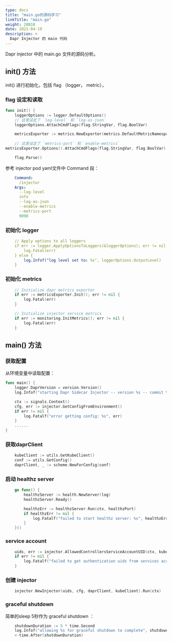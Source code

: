 ```yaml
---
type: docs
title: "main.go的源码学习"
linkTitle: "main.go"
weight: 20010
date: 2021-04-19
description: >
  Dapr Injector 的 main 代码
---
```


Dapr injector 中的 main.go 文件的源码分析。


## init() 方法

init() 进行初始化，包括 flag （logger， metric），

### flag 设定和读取

```go
func init() {
	loggerOptions := logger.DefaultOptions()
	// 这里设定了 `log-level` 和 `log-as-json`
	loggerOptions.AttachCmdFlags(flag.StringVar, flag.BoolVar)

	metricsExporter := metrics.NewExporter(metrics.DefaultMetricNamespace)
	
	// 这里设定了 `metrics-port` 和 `enable-metrics`
metricsExporter.Options().AttachCmdFlags(flag.StringVar, flag.BoolVar)

	flag.Parse()
```

参考 injector pod yaml文件中 Command 段：

```yaml
    Command:
      /injector
    Args:
      --log-level
      info
      --log-as-json
      --enable-metrics
      --metrics-port
      9090
```

### 初始化 logger

```yaml
	// Apply options to all loggers
	if err := logger.ApplyOptionsToLoggers(&loggerOptions); err != nil {
		log.Fatal(err)
	} else {
		log.Infof("log level set to: %s", loggerOptions.OutputLevel)
	}

```

### 初始化 metrics

```go
	// Initialize dapr metrics exporter
	if err := metricsExporter.Init(); err != nil {
		log.Fatal(err)
	}

	// Initialize injector service metrics
	if err := monitoring.InitMetrics(); err != nil {
		log.Fatal(err)
	}
```

## main() 方法

### 获取配置

从环境变量中读取配置：

```go
func main() {
	logger.DaprVersion = version.Version()
	log.Infof("starting Dapr Sidecar Injector -- version %s -- commit %s", version.Version(), version.Commit())

	ctx := signals.Context()
	cfg, err := injector.GetConfigFromEnvironment()
	if err != nil {
		log.Fatalf("error getting config: %s", err)
	}
	......
}
```

### 获取daprClient

```go
	kubeClient := utils.GetKubeClient()
	conf := utils.GetConfig()
	daprClient, _ := scheme.NewForConfig(conf)
```

### 启动 healthz server

```go
	go func() {
		healthzServer := health.NewServer(log)
		healthzServer.Ready()

		healthzErr := healthzServer.Run(ctx, healthzPort)
		if healthzErr != nil {
			log.Fatalf("failed to start healthz server: %s", healthzErr)
		}
	}()
```

### service account

```go
	uids, err := injector.AllowedControllersServiceAccountUID(ctx, kubeClient)
	if err != nil {
		log.Fatalf("failed to get authentication uids from services accounts: %s", err)
	}
```

### 创建 injector

```go
	injector.NewInjector(uids, cfg, daprClient, kubeClient).Run(ctx)
```

### graceful shutdown

简单的sleep 5秒作为 graceful shutdown ：

```go
	shutdownDuration := 5 * time.Second
	log.Infof("allowing %s for graceful shutdown to complete", shutdownDuration)
	<-time.After(shutdownDuration)
```
